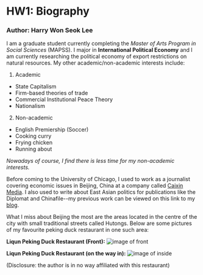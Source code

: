 # HW1: Biography
### Author: Harry Won Seok Lee

I am a graduate student currently completing the *Master of Arts Program in Social Sciences* (MAPSS). I major in **International Political Economy** and I am currently researching the political economy of export restrictions on natural resources. My other academic/non-academic interests include:

1. Academic 
* State Capitalism 
* Firm-based theories of trade 
* Commercial Institutional Peace Theory 
* Nationalism 

2. Non-academic
* English Premiership (Soccer)
* Cooking curry
* Frying chicken
* Running about

*Nowadays of course, I find there is less time for my non-academic interests.*

Before coming to the University of Chicago, I used to work as a journalist covering economic issues in Beijing, China at a company called [Caixin Media](https://www.caixinglobal.com/).  I also used to write about East Asian politics for publications like the Diplomat and Chinafile--my previous work can be viewed on this link to my [blog](http://fromlibrarycourt.tumblr.com/).  

What I miss about Beijing the most are the areas located in the centre of the city with small traditional streets called Hutongs. Below are some pictures of my favourite peking duck restaurant in one such area:

**Liqun Peking Duck Restaurant (Front):**
![image of front](https://laviezine.com/wp-content/uploads/2015/10/Liqun-Roast-Duck-Restaurant-1024x768.jpg)


**Liqun Peking Duck Restaurant (on the way in):**
![image of inside](https://media-cdn.tripadvisor.com/media/photo-s/0f/ac/51/ed/beijing-liqun-roast-duck.jpg)

(Disclosure: the author is in no way affiliated with this restaurant)
